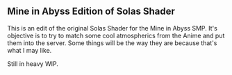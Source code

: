 ## Mine in Abyss Edition of Solas Shader
This is an edit of the original Solas Shader for the Mine in Abyss SMP. It's objective is to try to match some cool atmospherics from the Anime and put them into the server.
Some things will be the way they are because that's what I may like.

Still in heavy WIP.
